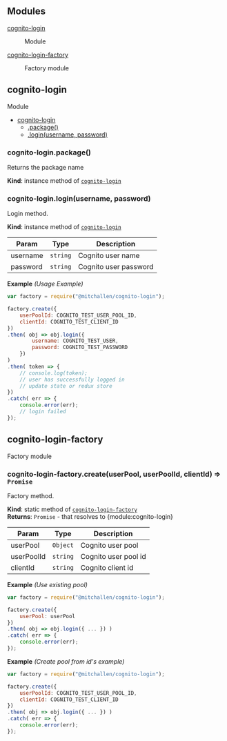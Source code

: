 ## Modules

<dl>
<dt><a href="#module_cognito-login">cognito-login</a></dt>
<dd><p>Module</p>
</dd>
<dt><a href="#module_cognito-login-factory">cognito-login-factory</a></dt>
<dd><p>Factory module</p>
</dd>
</dl>

<a name="module_cognito-login"></a>

## cognito-login
Module


* [cognito-login](#module_cognito-login)
    * [.package()](#module_cognito-login+package)
    * [.login(username, password)](#module_cognito-login+login)

<a name="module_cognito-login+package"></a>

### cognito-login.package()
Returns the package name

**Kind**: instance method of [<code>cognito-login</code>](#module_cognito-login)  
<a name="module_cognito-login+login"></a>

### cognito-login.login(username, password)
Login method.

**Kind**: instance method of [<code>cognito-login</code>](#module_cognito-login)  

| Param | Type | Description |
| --- | --- | --- |
| username | <code>string</code> | Cognito user name |
| password | <code>string</code> | Cognito user password |

**Example** *(Usage Example)*  
```js
var factory = require("@mitchallen/cognito-login");

factory.create({
    userPoolId: COGNITO_TEST_USER_POOL_ID,
    clientId: COGNITO_TEST_CLIENT_ID
})
.then( obj => obj.login({
        username: COGNITO_TEST_USER,    
        password: COGNITO_TEST_PASSWORD 
    })
)
.then( token => {
    // console.log(token);
    // user has successfully logged in
    // update state or redux store
})
.catch( err => { 
    console.error(err);
    // login failed 
});
```
<a name="module_cognito-login-factory"></a>

## cognito-login-factory
Factory module

<a name="module_cognito-login-factory.create"></a>

### cognito-login-factory.create(userPool, userPoolId, clientId) ⇒ <code>Promise</code>
Factory method.

**Kind**: static method of [<code>cognito-login-factory</code>](#module_cognito-login-factory)  
**Returns**: <code>Promise</code> - that resolves to {module:cognito-login}  

| Param | Type | Description |
| --- | --- | --- |
| userPool | <code>Object</code> | Cognito user pool |
| userPoolId | <code>string</code> | Cognito user pool id |
| clientId | <code>string</code> | Cognito client id |

**Example** *(Use existing pool)*  
```js
var factory = require("@mitchallen/cognito-login");

factory.create({
    userPool: userPool 
})
.then( obj => obj.login({ ... }) )
.catch( err => { 
    console.error(err);
});
```
**Example** *(Create pool from id&#x27;s example)*  
```js
var factory = require("@mitchallen/cognito-login");

factory.create({
    userPoolId: COGNITO_TEST_USER_POOL_ID,
    clientId: COGNITO_TEST_CLIENT_ID
})
.then( obj => obj.login({ ... }) )
.catch( err => { 
    console.error(err);
});
```
